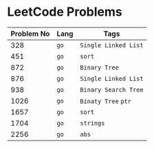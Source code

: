 # LeetCode Problems

Problem No | Lang | Tags
---|---|---
328 | `go` | `Single Linked List`
451 | `go` | `sort`
872 | `go` | `Binary Tree`
876 | `go` | `Single Linked List`
938 | `go` | `Binary Search Tree`
1026 | `go` | `Binaty Tree` `ptr`
1657 | `go` | `sort`
1704 | `go` | `strings`
2256 | `go` | `abs`
